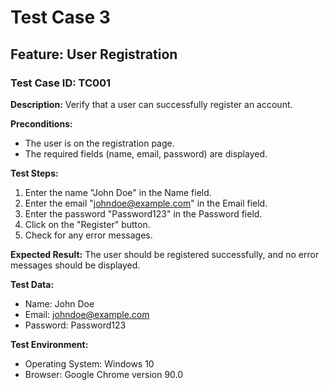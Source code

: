 # Test Case 3

## Feature: User Registration

### Test Case ID: TC001

**Description:** Verify that a user can successfully register an account.

**Preconditions:**
- The user is on the registration page.
- The required fields (name, email, password) are displayed.

**Test Steps:**
1. Enter the name "John Doe" in the Name field.
2. Enter the email "johndoe@example.com" in the Email field.
3. Enter the password "Password123" in the Password field.
4. Click on the "Register" button.
5. Check for any error messages.

**Expected Result:** The user should be registered successfully, and no error messages should be displayed.

**Test Data:**
- Name: John Doe
- Email: johndoe@example.com
- Password: Password123

**Test Environment:** 
- Operating System: Windows 10
- Browser: Google Chrome version 90.0